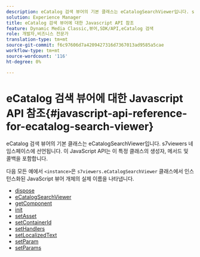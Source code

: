 ```yaml
---
description: eCatalog 검색 뷰어의 기본 클래스는 eCatalogSearchViewer입니다. s7viewers 네임스페이스에 선언됩니다. 이 JavaScript API는 이 특정 클래스의 생성자, 메서드 및 콜백을 포함합니다.
solution: Experience Manager
title: eCatalog 검색 뷰어에 대한 Javascript API 참조
feature: Dynamic Media Classic,뷰어,SDK/API,eCatalog 검색
role: 개발자,비즈니스 전문가
translation-type: tm+mt
source-git-commit: f6c97606d7a4209427316d7367013ad9585a5cae
workflow-type: tm+mt
source-wordcount: '116'
ht-degree: 0%

---
```



# eCatalog 검색 뷰어에 대한 Javascript API 참조{#javascript-api-reference-for-ecatalog-search-viewer}

eCatalog 검색 뷰어의 기본 클래스는 eCatalogSearchViewer입니다. s7viewers 네임스페이스에 선언됩니다. 이 JavaScript API는 이 특정 클래스의 생성자, 메서드 및 콜백을 포함합니다.

다음 모든 예에서 `<instance>`은 `s7viewers.eCatalogSearchViewer` 클래스에서 인스턴스화된 JavaScript 뷰어 개체의 실제 이름을 나타냅니다.

* [dispose](r-html5-ecatsearch-javascriptapiref-dispose.md)
* [eCatalogSearchViewer](r-html5-ecatsearch-javascriptapiref-ecatalogsearchviewer.md)
* [getComponent](r-html5-ecatsearch-javascriptapiref-getcomponent.md)
* [init](r-html5-ecatsearch-javascriptapiref-init.md)
* [setAsset](r-html5-ecatsearch-javascriptapiref-setasset.md)
* [setContainerId](r-html5-ecatsearch-javascriptapiref-setcontainerid.md)
* [setHandlers](r-html5-ecatsearch-javascriptapiref-sethandlers.md)
* [setLocalizedText](r-html5-ecatsearch-javascriptapiref-setlocalizedtexts.md)
* [setParam](r-html5-ecatsearch-javascriptapiref-setparam.md)
* [setParams](r-html5-ecatsearch-javascriptapiref-setparams.md)
